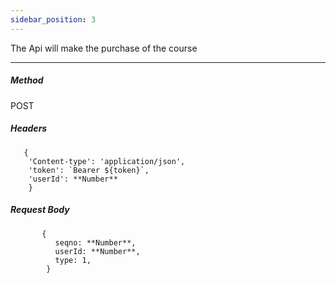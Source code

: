```yaml
---
sidebar_position: 3
---
```


The Api will make the purchase of the course

---------------------------------

##### Method
POST

##### Headers
```
   {
    'Content-type': 'application/json',
    'token': `Bearer ${token}`, 
    'userId': **Number**
    }
```

##### Request Body
```
       {
          seqno: **Number**,
          userId: **Number**,
          type: 1,
        }
```